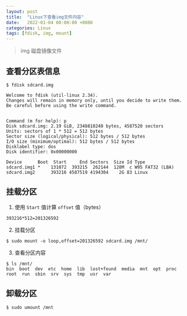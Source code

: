 ```yaml
---
layout: post
title:  "Linux下查看img文件内容"
date:   2022-01-04 00:00:00 +0800
categories: Linux
tags: [fdisk, img, mount]
---
```


> img 磁盘镜像文件

## 查看分区表信息
```shell
$ fdisk sdcard.img

Welcome to fdisk (util-linux 2.34).
Changes will remain in memory only, until you decide to write them.
Be careful before using the write command.


Command (m for help): p
Disk sdcard.img: 2.19 GiB, 2348810240 bytes, 4587520 sectors
Units: sectors of 1 * 512 = 512 bytes
Sector size (logical/physical): 512 bytes / 512 bytes
I/O size (minimum/optimal): 512 bytes / 512 bytes
Disklabel type: dos
Disk identifier: 0x00000000

Device      Boot  Start     End Sectors  Size Id Type
sdcard.img1 *    131072  393215  262144  128M  c W95 FAT32 (LBA)
sdcard.img2      393216 4587519 4194304    2G 83 Linux
```

## 挂载分区
1. 使用 ```Start``` 值计算 ```offset``` 值（bytes）
```
393216*512=201326592
```

2. 挂载分区
```shell
$ sudo mount -o loop,offset=201326592 sdcard.img /mnt/
```

3. 查看分区内容
```shell
$ ls /mnt/
bin  boot  dev  etc  home  lib  lost+found  media  mnt  opt  proc  root  run  sbin  srv  sys  tmp  usr  var
```

## 卸载分区
```shell
$ sudo umount /mnt
```
